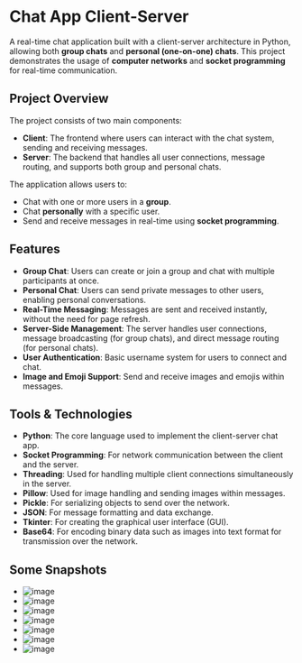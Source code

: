 # Chat App Client-Server

A real-time chat application built with a client-server architecture in Python, allowing both **group chats** and **personal (one-on-one) chats**. This project demonstrates the usage of **computer networks** and **socket programming** for real-time communication.

## Project Overview

The project consists of two main components:
- **Client**: The frontend where users can interact with the chat system, sending and receiving messages.
- **Server**: The backend that handles all user connections, message routing, and supports both group and personal chats.

The application allows users to:
- Chat with one or more users in a **group**.
- Chat **personally** with a specific user.
- Send and receive messages in real-time using **socket programming**.

## Features

- **Group Chat**: Users can create or join a group and chat with multiple participants at once.
- **Personal Chat**: Users can send private messages to other users, enabling personal conversations.
- **Real-Time Messaging**: Messages are sent and received instantly, without the need for page refresh.
- **Server-Side Management**: The server handles user connections, message broadcasting (for group chats), and direct message routing (for personal chats).
- **User Authentication**: Basic username system for users to connect and chat.
- **Image and Emoji Support**: Send and receive images and emojis within messages.

## Tools & Technologies

- **Python**: The core language used to implement the client-server chat app.
- **Socket Programming**: For network communication between the client and the server.
- **Threading**: Used for handling multiple client connections simultaneously in the server.
- **Pillow**: Used for image handling and sending images within messages.
- **Pickle**: For serializing objects to send over the network.
- **JSON**: For message formatting and data exchange.
- **Tkinter**: For creating the graphical user interface (GUI).
- **Base64**: For encoding binary data such as images into text format for transmission over the network.
  
## Some Snapshots
 - ![image](https://github.com/user-attachments/assets/d104a22b-554a-472f-88c5-162a06e8f58b)
 - ![image](https://github.com/user-attachments/assets/84c9dc80-798a-4ca4-b2a5-cba0fed02661)
 - ![image](https://github.com/user-attachments/assets/c2887b0f-5261-4182-87c5-0cf2410cb1c2)
 - ![image](https://github.com/user-attachments/assets/dece2a1b-7620-4f83-94ae-485eba14de44)
 - ![image](https://github.com/user-attachments/assets/5350f2e5-f4b8-4f21-b242-90457bec3b1d)
 - ![image](https://github.com/user-attachments/assets/f6f45187-b989-414c-93d4-161cdda0edc8)
 - ![image](https://github.com/user-attachments/assets/091a3634-b81b-45b4-af87-32be4c7a8277)


